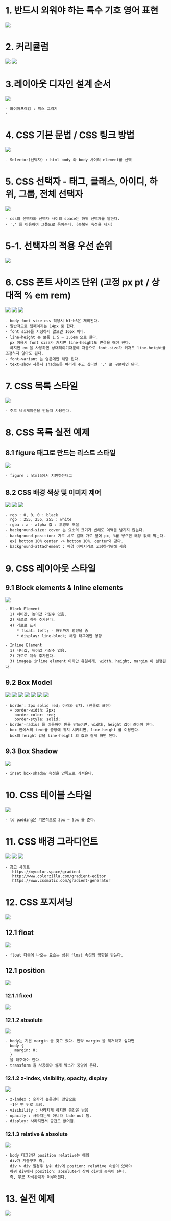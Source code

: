 # 1. 반드시 외워야 하는 특수 기호 영어 표현
![](2022-01-07-20-09-01.png)

# 2. 커리큘럼
![](2022-01-07-20-17-57.png)
![](2022-01-07-20-19-34.png)

# 3.레이아웃 디자인 설계 순서
![](2022-01-07-20-35-40.png)
```
- 와이어프레임 : 박스 그리기
-
```

# 4. CSS 기본 문법 / CSS 링크 방법
![](2022-01-07-20-48-41.png)
```
- Selector(선택자) : html body 와 body 사이의 element를 선택
```

# 5. CSS 선택자 - 태그, 클래스, 아이디, 하위, 그룹, 전체 선택자
![](2022-01-07-20-59-37.png)
```
- css의 선택자와 선택자 사이의 space는 하위 선택자를 말한다.
- ',' 를 이용하여 그룹으로 묶어준다. (중복된 속성을 제거)
```
# 5-1. 선택자의 적용 우선 순위
![](2022-01-07-21-09-51.png)

# 6. CSS 폰트 사이즈 단위 (고정 px pt / 상대적 % em rem)
![](2022-01-07-21-41-20.png)
![](2022-01-07-22-46-13.png)
![](2022-01-07-23-00-18.png)
```
- body font size css 적용시 h1~h6은 제외된다.
- 일반적으로 웹페이지는 14px 로 한다.
- font size를 지정하지 않으면 16px 이다.
- line-height 는 보통 1.5 ~ 1.6em 으로 한다.
  px 이용시 font size가 커지면 line-height도 변경을 해야 한다.
  하지만 em 을 사용하면 상대적이기때문에 자동으로 font-size가 커져도 line-height를 조정하지 않아도 된다.
- font-variant 는 영문에만 해당 된다.
- text-show 사용시 shadow를 여러개 주고 싶다면 ',' 로 구분하면 된다.
```

# 7. CSS 목록 스타일
![](2022-01-08-00-08-48.png)
```
- 주로 네비게이션을 만들때 사용한다.
```
# 8. CSS 목록 실전 예제
## 8.1 figure 태그로 만드는 리스트 스타일
![](2022-01-08-08-26-09.png)
```
- figure : html5에서 지원하는태그
```

## 8.2 CSS 배경 색상 및 이미지 제어
![](2022-01-08-14-43-08.png)
![](2022-01-08-14-53-15.png)
![](2022-01-08-15-05-04.png)
```
- rgb : 0, 0, 0 : black
  rgb : 255, 255, 255 : white
- rgba : a - alpha 값 : 투명도 조절
- background-size: cover 는 요소의 크기가 변해도 여백을 남기지 않는다.
- background-position: 가로 세로 일때 가로 옆에 px, %를 넣으면 해당 값에 먹는다.
  ex) bottom 10% center -> bottom 10%, center와 같다.
- background-attachement : 배경 이미지리르 고정하기위해 사용
```

# 9. CSS 레이아웃 스타일
## 9.1 Block elements & Inline elements
![](2022-01-08-18-04-13.png)
```
- Block Element
  1) 너비값, 높이값 가질수 있음.
  2) 세로로 계속 추가된다.
  4) 가로로 표시
     * float: left; - 하위까지 영향을 줌
     * display: line-block; 해당 태그에만 영향

- Inline Element
  1) 너비값, 높이값 가질수 없음.
  2) 가로로 계속 추가된다.
  3) image는 inline element 이지만 유일하게, width, height, margin 이 실행된다.

```
## 9.2 Box Model
![](2022-01-08-18-37-27.png)
![](2022-01-08-18-47-30.png)
![](2022-01-08-21-23-18.png)
![](2022-01-08-21-27-38.png)
![](2022-01-08-21-40-31.png)
![](2022-01-08-21-51-54.png)
![](2022-01-08-22-03-29.png)
```
- border: 2px solid red; 아래와 같다. (한줄로 표현)
  = border-width: 2px;
    border-color: red;
    border-style: solid;
- border-radius 를 이용하여 원을 만드려면, width, height 값이 같아야 한다.
- box 안에서의 text를 중앙에 위치 시키려면, line-height 를 이용한다.
  box의 height 값을 line-height 의 값과 같게 하면 된다.
```
## 9.3 Box Shadow
![](2022-01-08-22-31-47.png)
```
- inset box-shadow 속성을 안쪽으로 가져온다.
```

# 10. CSS 테이블 스타일
![](2022-01-09-00-01-13.png)
```
- td padding은 기본적으로 3px ~ 5px 를 준다.
```
# 11. CSS 배경 그라디언트
![](2022-01-09-02-08-40.png)
![](2022-01-09-07-49-39.png)
![](2022-01-09-07-50-22.png)
```
- 참고 사이트
   https://mycolor.space/gradient
   http://www.colorzilla.com/gradient-editor
   https://www.cssmatic.com/gradient-generator
```

# 12. CSS 포지셔닝
![](2022-01-09-07-57-01.png)

## 12.1 float
![](2022-01-09-08-00-45.png)
```
- float 다음에 나오는 요소는 상위 float 속성의 영향을 받는다.
```
## 12.1 position
![](2022-01-09-08-22-21.png)

### 12.1.1 fixed
![](2022-01-09-08-28-03.png)

### 12.1.2 absolute
![](2022-01-09-09-07-54.png)
```
- body는 기본 margin 을 갖고 있다. 만약 margin 을 제거하고 싶다면
  body {
    margin: 0;
  }
  을 해주어야 한다.
- transform 을 사용해야 실제 박스가 중앙에 온다.
```

### 12.1.2 z-index, visibility, opacity, display
![](2022-01-09-10-28-54.png)
```
- z-index : 숫자가 높은것이 맨앞으로
  -1은 맨 뒤로 보냄.
- visibility : 사라지게 하지만 공간은 남음
- opacity : 사라지는게 아니라 fade out 됨.
- display: 사라지면서 공간도 없어짐.
```

### 12.1.3 relative & absolute
![](2022-01-09-11-09-52.png)
```
- body 태그만은 position relative는 예외
- div가 계층구조 즉,
  div > div 일경우 상위 div에 postion: relative 속성이 있어야
  하위 div에서 position: absolute가 상위 div에 종속이 된다.
  즉, 부모 자식관계가 이루어진다.
```

# 13. 실전 예제
![](2022-01-09-12-53-34.png)